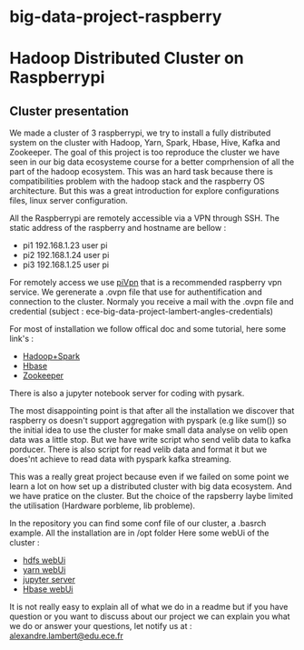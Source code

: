 # big-data-project-raspberry
# Hadoop Distributed Cluster on Raspberrypi
## Cluster presentation
We made a cluster of 3 raspberrypi, we try to install a fully distributed system on the cluster with Hadoop, Yarn, Spark, Hbase, Hive, Kafka and Zookeeper.
The goal of this project is too reproduce the cluster we have seen in our big data ecosysteme course for a better comprhension of all the part of the hadoop ecosystem. 
This was an hard task because there is compatibilities problem with the hadoop stack and the raspberry OS  architecture. But this was a great introduction for explore configurations files, linux server configuration.

All the Raspberrypi are remotely accessible via a VPN through SSH.
The static address of the raspberry and hostname are bellow : 
 - pi1 192.168.1.23 user pi
 - pi2 192.168.1.24 user pi
 - pi3 192.168.1.25 user pi
 
For remotely access we use [piVpn](https://www.pivpn.io/) that is a recommended raspberry vpn service. 
We gerenerate a .ovpn file that use for authentification and connection to the cluster.  Normaly you receive a mail with the .ovpn file and credential (subject : ece-big-data-project-lambert-angles-credentials)

For most of installation we follow offical doc and some tutorial, here some link's : 
- [Hadoop+Spark](https://dev.to/awwsmm/building-a-raspberry-pi-hadoop-spark-cluster-8b2)
- [Hbase](http://www.ageekslab.com/bigdata/bigdata5/)
- [Zookeeper](http://www.ageekslab.com/bigdata/bigdata4/)

There is also a jupyter notebook server for coding with pysark. 

The most disappointing point is that after all the installation we discover that raspberry os doesn't support aggregation with pyspark (e.g like sum()) so the initial idea to use the cluster for make small data analyse on velib open data was a little stop. 
But we have write script who send velib data to kafka porducer. There is also script for read velib data and format it but we does'nt achieve to read data with pyspark kafka streaming.

This was a really great project because even if we failed on some point we learn a lot on how set up a distributed cluster with big data ecosystem. And we have pratice on the cluster. But the choice of the rapsberry laybe limited the utilisation (Hardware porbleme, lib probleme).

In the repository you can find some conf file of our cluster, a .basrch example.
All the installation are in /opt folder
Here some webUi of the cluster : 
- [hdfs webUi](192.168.1.23:9870)
- [yarn webUi](192.168.1.23:8088)
- [jupyter server](192.168.1.23:8080)
- [Hbase webUi](192.168.1.23:16010)

It is not really easy to explain all of what we do in a readme but if you have question or you want to discuss about our project we can explain you what we do or answer your questions, 
let notify us at : alexandre.lambert@edu.ece.fr
